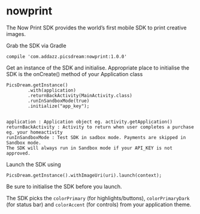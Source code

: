 # nowprint
The Now Print SDK provides the world’s first mobile SDK to print creative images.

Grab the SDK via Gradle


    compile 'com.addazz.picsdream:nowprint:1.0.0'
    

Get an instance of the SDK and initialise. Appropriate place to initialise the SDK is the onCreate() method of your Application class


    PicsDream.getInstance()
            .with(application)
            .returnBackActivity(MainActivity.class) 
            .runInSandboxMode(true)
            .initialize("app_key");


    application : Application object eg. activity.getApplication()
    returnBackActivity : Activity to return when user completes a purchase eg. your homeactivity
    runInSandboxMode : Test SDK in sadbox mode. Payments are skipped in Sandbox mode.
    The SDK will always run in Sandbox mode if your API_KEY is not approved.


Launch the SDK using 


    PicsDream.getInstance().withImageUri(uri).launch(context);

Be sure to initialise the SDK before you launch.

The SDK picks the `colorPrimary` (for highlights/buttons), `colorPrimaryDark` (for status bar) and `colorAccent` (for controls) from your application theme.
